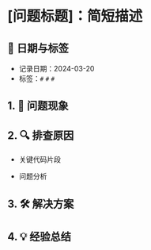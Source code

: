 # [问题标题]：简短描述

## 📅 日期与标签
- 记录日期：2024-03-20
- 标签：`#` `#` `#`

## 1. 🐞 问题现象

## 2. 🔍 排查原因
- 关键代码片段

- 问题分析

## 3. 🛠 解决方案

## 4. 💡 经验总结


